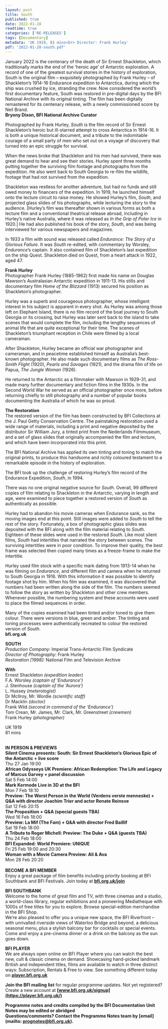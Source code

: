 ```yaml
---
layout: post
title: South 
published: true
date: 2022-01-28
readtime: true
categories: ['RE-RELEASES']
tags: [Documentary]
metadata: 'UK 1919, 81 mins<br> Director: Frank Hurley'
pdf: '2022-01-28-south.pdf'
---
```


January 2022 is the centenary of the death of Sir Ernest Shackleton, which traditionally marks the end of the ‘heroic age’ of Antarctic exploration. A record of one of the greatest survival stories in the history of exploration, South is the original film – exquisitely photographed by Frank Hurley – of Shackleton’s 1914-16 Endurance expedition to Antarctica, during which the ship was crushed by ice, stranding the crew. Now considered the world’s first documentary feature, South was restored in pre-digital days by the BFI National Archive with its original tinting. The film has been digitally remastered for its centenary release, with a newly commissioned score by Neil Brand.<br>
**Bryony Dixon, BFI National Archive Curator**

Photographed by Frank Hurley, _South_ is the film record of Sir Ernest Shackleton’s heroic but ill-starred attempt to cross Antarctica in 1914-16. It is both a unique historical document, and a tribute to the indomitable courage of a small party of men who set out on a voyage of discovery that turned into an epic struggle for survival.

When the news broke that Shackleton and his men had survived, there was great demand to hear and see their stories. Hurley spent three months putting together the surviving film footage and photographs from the expedition. He also went back to South Georgia to re-film the wildlife, footage that had not survived from the expedition.

Shackleton was restless for another adventure, but had no funds and still owed money to financers of the expedition. In 1919, he launched himself onto the lecture circuit to raise money. He showed Hurley’s film, _South_, and projected glass slides of his photographs, while lecturing the story to the audience. [Hurley’s film was thereafter shown in various forms as both a lecture film and a conventional theatrical release abroad, including in Hurley’s native Australia, where it was released as _In the Grip of Polar Ice_ in 1920.] He had also published his book of the story, _South_, and was being interviewed for various newspapers and magazines.

In 1933 a film with sound was released called _Endurance: The Story of a Glorious Failure_. It was _South_ re-edited, with commentary by Worsley, _Endurance_’s captain. It also contained film of Shackleton’s last expedition on the ship Quest. Shackleton died on Quest, from a heart attack in 1922,  aged 47.

**Frank Hurley**<br>
Photographer Frank Hurley (1885-1962) first made his name on Douglas Mawson’s Australasian Antarctic expedition in 1911-13. His stills and documentary film _Home of the Blizzard_ (1913) secured his position as Shackleton’s photographer.

Hurley was a superb and courageous photographer, whose intelligent interest in his subject is apparent in every shot. As Hurley was among those left on Elephant Island, there is no film record of the boat journey to South Georgia or its crossing, but Hurley was later sent back to the island to take scenes that would complete the film, including the lengthy sequences of animal life that are quite exceptional for their time. The scenes of Shackleton’s triumphant reception in Chile were filmed by a local cameraman.

After Shackleton, Hurley became an official war photographer and cameraman, and in peacetime established himself as Australia’s best-known photographer. He also made such documentary films as _The Ross-Smith Flight_ (1920), _Pearls and Savages_ (1921), and the drama film of life on Papua, _The Jungle Woman_ (1926).

He returned to the Antarctic as a filmmaker with Mawson in 1929-31, and made many further documentary and fiction films in the 1930s. In the Second World War he served as an official photographer once more, before returning chiefly to still photography and a number of popular books documenting the Australia of which he was so proud.

**The Restoration**<br>
The restored version of the film has been constructed by BFI Collections at the J. Paul Getty Conservation Centre. The painstaking restoration used a wide range of materials, including a print and negative deposited by the distributor Sir William Jury, a tinted print from the Nederlands Filmmuseum, and a set of glass slides that originally accompanied the film and lecture, and which have been incorporated into this print.

The BFI National Archive has applied its own tinting and toning to match the original prints, to produce this handsome and richly coloured testament to a remarkable episode in the history of exploration.

The BFI  took up the challenge of restoring Hurley’s film record of the Endurance Expedition, _South_, in 1994.

There was no one original negative source for _South_. Overall, 99 different copies of film relating to Shackleton in the Antarctic, varying in length and age, were examined to piece together a restored version of _South_ as authentically as possible.

Hurley had to abandon his movie cameras when Endurance sank, so the moving images end at this point. Still images were added to _South_ to tell the rest of the story. Fortunately, a box of photographic glass slides was deposited with the BFI  along with the film material relating to _South_. Eighteen of these slides were used in the restored _South_. Like most silent films, _South_ had intertitles that narrated the story between scenes. The surviving intertitles were in poor condition. To improve their quality, the best frame was selected then copied many times as a freeze-frame to make the intertitle.

Hurley used film stock with a specific mark dating from 1913-14 when he was filming on _Endurance_, and different film and camera when he returned to South Georgia in 1916. With this information it was possible to identify footage shot by him. When his film was examined, it was discovered that numbers had been written along the side of the film. The numbers seemed to follow the story as written by Shackleton and other crew members. Whenever possible, the numbering system and these accounts were used to place the filmed sequences in order.

Many of the copies examined had been tinted and/or toned to give them colour. There were versions in blue, green and amber. The tinting and toning processes were authentically recreated to colour the restored version of _South_.<br>
**bfi.org.uk**<br>

**SOUTH**<br>
_Production Company:_ Imperial Trans-Antarctic Film Syndicate  
_Director of Photography:_ Frank Hurley  
_Restoration [1998]:_ National Film and Television Archive<br>

**With**<br>
Ernest Shackleton _(expedition leader)_  
F.A. Worsley _(captain of ‘Endurance’)_  
J. Stenhouse _(captain of the ‘Aurora’)_  
L. Hussey _(meterologist)_  
Dr McIlroy, Mr. Wordie _(scientific staff)_  
Dr Macklin _(doctor)_  
Frank Wild _(second in command of the ‘Endurance’)_  
Tom Crean, Mr. James, Mr. Clark, Mr. Greenstreet _(crewmen)_  
Frank Hurley _(photographer)_<br>

UK 1919<br>
81 mins<br>
<br>

**IN PERSON & PREVIEWS**<br>
**Silent Cinema presents: South: Sir Ernest Shackleton’s Glorious Epic of the Antarctic + live score**<br>
Thu 27 Jan 19:00<br>
**African Odysseys UK Premiere: African Redemption: The Life and Legacy of Marcus Garvey + panel discussion**<br>
Sat 5 Feb 14:00<br>
**Mark Kermode Live in 3D at the BFI**<br>
Mon 7 Feb 18:10<br>
**Preview: The Worst Person in the World (Verdens verste menneske) + Q&A with director Joachim Trier and actor Renate Reinsve**<br>
Sat 12 Feb 20:15<br>
**The Proposition + Q&A (special guests TBA)**<br>
Wed 16 Feb 18:00<br>
**Preview: La Mif (The Fam) + Q&A with director Fred Baillif**<br>
Sat 19 Feb 18:00<br>
**A Tribute to Roger Michell: Preview: The Duke + Q&A (guests TBA)**<br>
Thu 24 Feb 18:00<br>
**BFI Expanded: World Premiere: UNIQUE**<br>
Fri 25 Feb 19:00 and 20:30<br>
**Woman with a Movie Camera Preview: Ali & Ava**<br>
Mon 28 Feb 20:20<br>
<br>
**BECOME A BFI MEMBER**<br>
Enjoy a great package of film benefits including priority booking at BFI Southbank and BFI Festivals. Join today at **[bfi.org.uk/join](https://www.bfi.org.uk/become-bfi-member)**

**BFI SOUTHBANK**<br>
Welcome to the home of great film and TV, with three cinemas and a studio, a world-class library, regular exhibitions and a pioneering Mediatheque with 1000s of free titles for you to explore. Browse special-edition merchandise in the BFI Shop.<br>
We’re also pleased to offer you a unique new space, the BFI Riverfront – with unrivalled riverside views of Waterloo Bridge and beyond, a delicious seasonal menu, plus a stylish balcony bar for cocktails or special events. Come and enjoy a pre-cinema dinner or a drink on the balcony as the sun goes down.

**BFI PLAYER**<br>
We are always open online on BFI Player where you can watch the best new, cult & classic cinema on demand. Showcasing hand-picked landmark British and independent titles, films are available to watch in three distinct ways: Subscription, Rentals & Free to view. See something different today on **[player.bfi.org.uk](https://player.bfi.org.uk/)**

**Join the BFI mailing list** for regular programme updates. Not yet registered? Create a new account at **[www.bfi.org.uk/signup](https://player.bfi.org.uk/)**

**Programme notes and credits compiled by the BFI Documentation Unit  
Notes may be edited or abridged  
Questions/comments? Contact the Programme Notes team by [email](mailto: prognotes@bfi.org.uk).**
